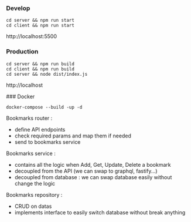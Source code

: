 ### Develop
```
cd server && npm run start
cd client && npm run start
```
http://localhost:5500


### Production
```
cd server && npm run build
cd client && npm run build
cd server && node dist/index.js
```
http://localhost


### Docker
```
docker-compose --build -up -d
```


Bookmarks router :
- define API endpoints
- check required params and map them if needed
- send to bookmarks service

Bookmarks service :
- contains all the logic when Add, Get, Update, Delete a bookmark
- decoupled from the API (we can swap to graphql, fastify...)
- decoupled from database : we can swap database easily without change the logic

Bookmarks repository :
- CRUD on datas
- implements interface to easily switch database without break anything
